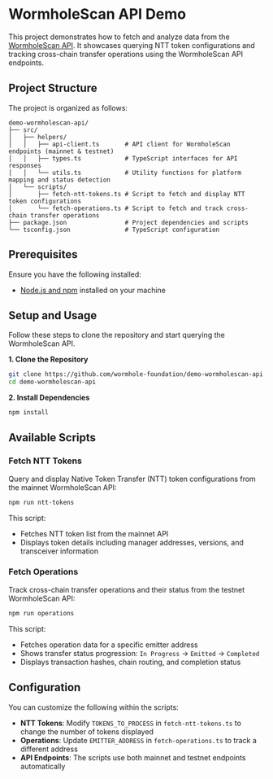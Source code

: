 # WormholeScan API Demo

This project demonstrates how to fetch and analyze data from the [WormholeScan API](https://wormholescan.io/#/developers/api-doc). It showcases querying NTT token configurations and tracking cross-chain transfer operations using the WormholeScan API endpoints.


## Project Structure

The project is organized as follows:

```plaintext
demo-wormholescan-api/
├── src/
│   ├── helpers/
│   │   ├── api-client.ts       # API client for WormholeScan endpoints (mainnet & testnet)
│   │   ├── types.ts            # TypeScript interfaces for API responses
│   │   └── utils.ts            # Utility functions for platform mapping and status detection
│   └── scripts/
│       ├── fetch-ntt-tokens.ts # Script to fetch and display NTT token configurations
│       └── fetch-operations.ts # Script to fetch and track cross-chain transfer operations
├── package.json                # Project dependencies and scripts
└── tsconfig.json               # TypeScript configuration
```

## Prerequisites

Ensure you have the following installed:

- [Node.js and npm](https://docs.npmjs.com/downloading-and-installing-node-js-and-npm) installed on your machine

## Setup and Usage

Follow these steps to clone the repository and start querying the WormholeScan API.

**1. Clone the Repository**

```bash
git clone https://github.com/wormhole-foundation/demo-wormholescan-api.git
cd demo-wormholescan-api
```

**2. Install Dependencies**

```bash
npm install
```

## Available Scripts

### Fetch NTT Tokens

Query and display Native Token Transfer (NTT) token configurations from the mainnet WormholeScan API:

```bash
npm run ntt-tokens
```

This script:
- Fetches NTT token list from the mainnet API
- Displays token details including manager addresses, versions, and transceiver information

### Fetch Operations

Track cross-chain transfer operations and their status from the testnet WormholeScan API:

```bash
npm run operations
```

This script:
- Fetches operation data for a specific emitter address
- Shows transfer status progression: `In Progress` → `Emitted` → `Completed`
- Displays transaction hashes, chain routing, and completion status

## Configuration

You can customize the following within the scripts:

- **NTT Tokens**: Modify `TOKENS_TO_PROCESS` in `fetch-ntt-tokens.ts` to change the number of tokens displayed
- **Operations**: Update `EMITTER_ADDRESS` in `fetch-operations.ts` to track a different address
- **API Endpoints**: The scripts use both mainnet and testnet endpoints automatically
